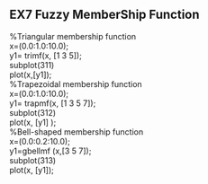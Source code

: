  ## EX7 Fuzzy MemberShip Function

%Triangular membership function</br>
x=(0.0:1.0:10.0);</br>
y1= trimf(x, [1 3 5]);</br>
subplot(311)</br>
plot(x,[y1]);</br>
%Trapezoidal membership function</br>
x=(0.0:1.0:10.0);</br>
y1= trapmf(x, [1 3 5 7]);</br>
subplot(312)</br>
plot(x, [y1] );</br>
%Bell-shaped membership function </br>
x=(0.0:0.2:10.0);</br>
y1=gbellmf (x,[3 5 7]);</br>
subplot(313)</br>
plot(x, [y1]);</br>
